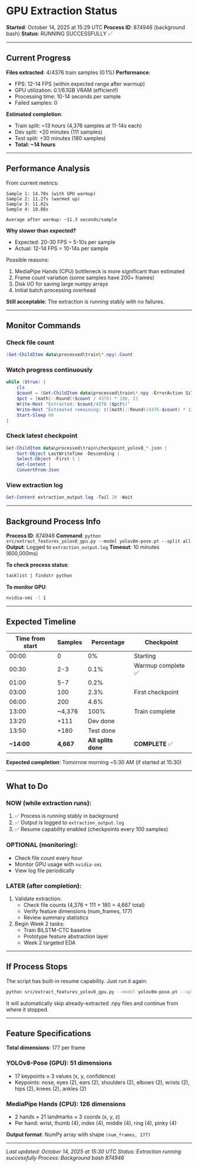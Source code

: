 # GPU Extraction Status

**Started**: October 14, 2025 at 15:29 UTC
**Process ID**: 874946 (background bash)
**Status**: RUNNING SUCCESSFULLY ✅

---

## Current Progress

**Files extracted**: 4/4376 train samples (0.1%)
**Performance**:
- FPS: 12-14 FPS (within expected range after warmup)
- GPU utilization: 0.1/6.1GB VRAM (efficient!)
- Processing time: 10-14 seconds per sample
- Failed samples: 0

**Estimated completion**:
- Train split: ~13 hours (4,376 samples at 11-14s each)
- Dev split: +20 minutes (111 samples)
- Test split: +30 minutes (180 samples)
- **Total: ~14 hours**

---

## Performance Analysis

From current metrics:
```
Sample 1: 14.70s (with GPU warmup)
Sample 2: 11.27s (warmed up)
Sample 3: 11.82s
Sample 4: 10.86s

Average after warmup: ~11.3 seconds/sample
```

**Why slower than expected?**
- Expected: 20-30 FPS = 5-10s per sample
- Actual: 12-14 FPS = 10-14s per sample

Possible reasons:
1. MediaPipe Hands (CPU) bottleneck is more significant than estimated
2. Frame count variation (some samples have 200+ frames)
3. Disk I/O for saving large numpy arrays
4. Initial batch processing overhead

**Still acceptable**: The extraction is running stably with no failures.

---

## Monitor Commands

### Check file count
```powershell
(Get-ChildItem data\processed\train\*.npy).Count
```

### Watch progress continuously
```powershell
while ($true) {
    cls
    $count = (Get-ChildItem data\processed\train\*.npy -ErrorAction SilentlyContinue).Count
    $pct = [math]::Round(($count / 4376) * 100, 2)
    Write-Host "Extracted: $count/4376 ($pct%)"
    Write-Host "Estimated remaining: $([math]::Round((4376-$count) * 11.3 / 3600, 1)) hours"
    Start-Sleep 60
}
```

### Check latest checkpoint
```powershell
Get-ChildItem data\processed\train\checkpoint_yolov8_*.json |
    Sort-Object LastWriteTime -Descending |
    Select-Object -First 1 |
    Get-Content |
    ConvertFrom-Json
```

### View extraction log
```powershell
Get-Content extraction_output.log -Tail 20 -Wait
```

---

## Background Process Info

**Process ID**: 874946
**Command**: `python src/extract_features_yolov8_gpu.py --model yolov8m-pose.pt --split all`
**Output**: Logged to `extraction_output.log`
**Timeout**: 10 minutes (600,000ms)

**To check process status**:
```bash
tasklist | findstr python
```

**To monitor GPU**:
```bash
nvidia-smi -l 1
```

---

## Expected Timeline

| Time from start | Samples | Percentage | Checkpoint |
|-----------------|---------|------------|------------|
| 00:00 | 0 | 0% | Starting |
| 00:30 | 2-3 | 0.1% | Warmup complete ✅ |
| 01:00 | 5-7 | 0.2% | |
| 03:00 | 100 | 2.3% | First checkpoint |
| 06:00 | 200 | 4.6% | |
| 13:00 | ~4,376 | 100% | Train complete |
| 13:20 | +111 | Dev done | |
| 13:50 | +180 | Test done | |
| **~14:00** | **4,667** | **All splits done** | **COMPLETE** ✅ |

**Expected completion**: Tomorrow morning ~5:30 AM (if started at 15:30)

---

## What to Do

### NOW (while extraction runs):
1. ✅ Process is running stably in background
2. ✅ Output is logged to `extraction_output.log`
3. ✅ Resume capability enabled (checkpoints every 100 samples)

### OPTIONAL (monitoring):
- Check file count every hour
- Monitor GPU usage with `nvidia-smi`
- View log file periodically

### LATER (after completion):
1. Validate extraction:
   - Check file counts (4,376 + 111 + 180 = 4,667 total)
   - Verify feature dimensions (num_frames, 177)
   - Review summary statistics
2. Begin Week 2 tasks:
   - Train BiLSTM-CTC baseline
   - Prototype feature abstraction layer
   - Week 2 targeted EDA

---

## If Process Stops

The script has built-in resume capability. Just run it again:
```bash
python src/extract_features_yolov8_gpu.py --model yolov8m-pose.pt --split all
```

It will automatically skip already-extracted .npy files and continue from where it stopped.

---

## Feature Specifications

**Total dimensions**: 177 per frame

### YOLOv8-Pose (GPU): 51 dimensions
- 17 keypoints × 3 values (x, y, confidence)
- Keypoints: nose, eyes (2), ears (2), shoulders (2), elbows (2), wrists (2), hips (2), knees (2), ankles (2)

### MediaPipe Hands (CPU): 126 dimensions
- 2 hands × 21 landmarks × 3 coords (x, y, z)
- Per hand: wrist, thumb (4), index (4), middle (4), ring (4), pinky (4)

**Output format**: NumPy array with shape `(num_frames, 177)`

---

*Last updated: October 14, 2025 at 15:30 UTC*
*Status: Extraction running successfully*
*Process: Background bash 874946*
